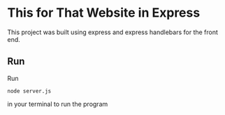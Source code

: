# This for That Website in Express
This project was built using express and express handlebars for the front end.

## Run

Run 
```
node server.js
```
in your terminal to run the program
